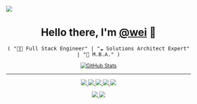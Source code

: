 ![](assets/images/header.png)

<p>
  <h1 align="center">
    <b>Hello there, I'm <a href="https://github.com/wei">@wei</a> 👋</b>
  </h1>
  <p align="center">
    <samp>( "👨‍💻 Full Stack Engineer" | "☁️ Solutions Architect Expert" | "💼 M.B.A." )</samp>
  </p>
</p>

<p align="center">
  <a href="https://github.com/wei">
    <img alt="GitHub Stats" src="https://github-readme-stats.vercel.app/api?username=wei&custom_title=GitHub%20Stats&show_icons=true&theme=github_dark&count_private=true&include_all_commits=true&hide_border=true" />
  </a>
</p>

-----
<p align="center">
  <a href="https://github.com/wei">
    <img src="https://img.shields.io/badge/github-wei-211F1F?logo=github&logoColor=white&style=flat-square" />
  </a>
  <a href="https://whe.me">
    <img src="https://img.shields.io/badge/website-whe.me-1BC?logo=react&logoColor=white&style=flat-square" />
  </a>
  <a href="https://www.linkedin.com/in/towei">
    <img src="https://img.shields.io/badge/linkedin-Wei_He-0072B1?logo=linkedin&style=flat-square" />
  </a>
  <a href="https://keybase.io/towei">
    <img src="https://img.shields.io/badge/keybase-towei_849A5C7C-4066E2?logo=keybase&logoColor=white&style=flat-square" />
  </a>
  <a href="https://github.com/wei">
    <img src="https://enkahcw3aqjzlyp.m.pipedream.net/?key=gh-wei&label=visitors&color=grey&style=flat" />
  </a>
</p>
<p align="center">
  <a id="cal-booking-link" data-cal-link="wei/meet" href="https://whe.me/?booking">
    <img src="https://img.shields.io/badge/Meet_with_me-1a73e8?logo=googlecalendar&logoColor=white&style=flat-square" />
  </a>
  <a class="drift-open-chat" href="https://whe.me?chat">
    <img src="https://img.shields.io/badge/Chat_now-46955c?logo=googlemessages&logoColor=white&style=flat-square" />
  </a>
</p>

